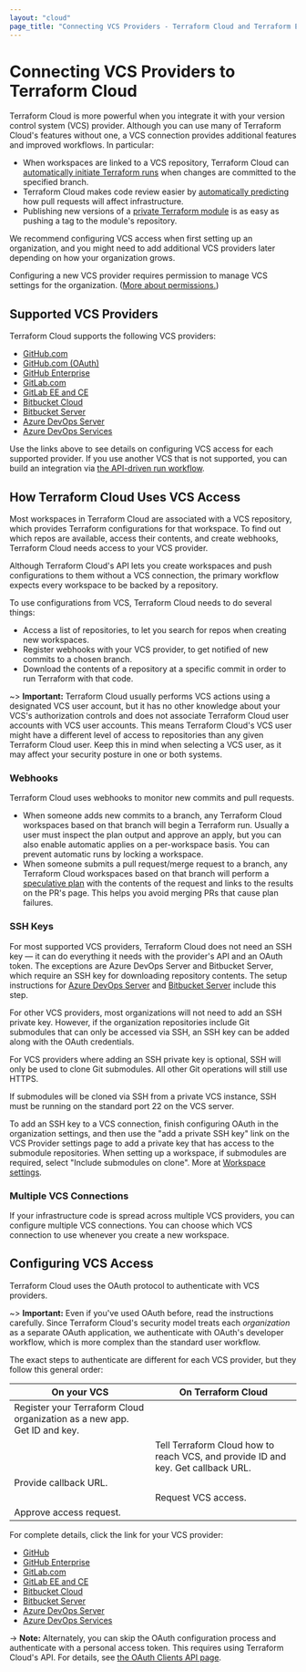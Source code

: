 ```yaml
---
layout: "cloud"
page_title: "Connecting VCS Providers - Terraform Cloud and Terraform Enterprise"
---
```


# Connecting VCS Providers to Terraform Cloud

Terraform Cloud is more powerful when you integrate it with your version control system (VCS) provider. Although you can use many of Terraform Cloud's features without one, a VCS connection provides additional features and improved workflows. In particular:

- When workspaces are linked to a VCS repository, Terraform Cloud can [automatically initiate Terraform runs](../run/ui.html) when changes are committed to the specified branch.
- Terraform Cloud makes code review easier by [automatically predicting](../run/ui.html#speculative-plans-on-pull-requests) how pull requests will affect infrastructure.
- Publishing new versions of a [private Terraform module](../registry/publish.html) is as easy as pushing a tag to the module's repository.

We recommend configuring VCS access when first setting up an organization, and you might need to add additional VCS providers later depending on how your organization grows.

Configuring a new VCS provider requires permission to manage VCS settings for the organization. ([More about permissions.](/docs/cloud/users-teams-organizations/permissions.html))

[permissions-citation]: #intentionally-unused---keep-for-maintainers

## Supported VCS Providers

Terraform Cloud supports the following VCS providers:

- [GitHub.com](./github-app.html)
- [GitHub.com (OAuth)](./github.html)
- [GitHub Enterprise](./github-enterprise.html)
- [GitLab.com](./gitlab-com.html)
- [GitLab EE and CE](./gitlab-eece.html)
- [Bitbucket Cloud](./bitbucket-cloud.html)
- [Bitbucket Server](./bitbucket-server.html)
- [Azure DevOps Server](./azure-devops-server.html)
- [Azure DevOps Services](./azure-devops-services.html)

Use the links above to see details on configuring VCS access for each supported provider. If you use another VCS that is not supported, you can build an integration via [the API-driven run workflow](../run/api.html).

## How Terraform Cloud Uses VCS Access

Most workspaces in Terraform Cloud are associated with a VCS repository, which provides Terraform configurations for that workspace. To find out which repos are available, access their contents, and create webhooks, Terraform Cloud needs access to your VCS provider.

Although Terraform Cloud's API lets you create workspaces and push configurations to them without a VCS connection, the primary workflow expects every workspace to be backed by a repository.

To use configurations from VCS, Terraform Cloud needs to do several things:

- Access a list of repositories, to let you search for repos when creating new workspaces.
- Register webhooks with your VCS provider, to get notified of new commits to a chosen branch.
- Download the contents of a repository at a specific commit in order to run Terraform with that code.

~> **Important:** Terraform Cloud usually performs VCS actions using a designated VCS user account, but it has no other knowledge about your VCS's authorization controls and does not associate Terraform Cloud user accounts with VCS user accounts. This means Terraform Cloud's VCS user might have a different level of access to repositories than any given Terraform Cloud user. Keep this in mind when selecting a VCS user, as it may affect your security posture in one or both systems.

### Webhooks

Terraform Cloud uses webhooks to monitor new commits and pull requests.

- When someone adds new commits to a branch, any Terraform Cloud workspaces based on that branch will begin a Terraform run. Usually a user must inspect the plan output and approve an apply, but you can also enable automatic applies on a per-workspace basis. You can prevent automatic runs by locking a workspace.
- When someone submits a pull request/merge request to a branch, any Terraform Cloud workspaces based on that branch will perform a [speculative plan](../run/index.html#speculative-plans) with the contents of the request and links to the results on the PR's page. This helps you avoid merging PRs that cause plan failures.

### SSH Keys

For most supported VCS providers, Terraform Cloud does not need an SSH key — it can do everything it needs with the provider's API and an OAuth token. The exceptions are Azure DevOps Server and Bitbucket Server, which require an SSH key for downloading repository contents. The setup instructions for  [Azure DevOps Server](./azure-devops-server.html) and [Bitbucket Server](./bitbucket-server.html) include this step.

For other VCS providers, most organizations will not need to add an SSH private key. However, if the organization repositories include Git submodules that can only be accessed via SSH, an SSH key can be added along with the OAuth credentials. 

For VCS providers where adding an SSH private key is optional, SSH will only be used to clone Git submodules. All other Git operations will still use HTTPS.

If submodules will be cloned via SSH from a private VCS instance, SSH must be running on the standard port 22 on the VCS server.

To add an SSH key to a VCS connection, finish configuring OAuth in the organization settings, and then use the "add a private SSH key" link on the VCS Provider settings page to add a private key that has access to the submodule repositories. When setting up a workspace, if submodules are required, select "Include submodules on clone". More at [Workspace settings](../workspaces/settings.html).

### Multiple VCS Connections

If your infrastructure code is spread across multiple VCS providers, you can configure multiple VCS connections. You can choose which VCS connection to use whenever you create a new workspace.

## Configuring VCS Access

Terraform Cloud uses the OAuth protocol to authenticate with VCS providers.

~> **Important:** Even if you've used OAuth before, read the instructions carefully. Since Terraform Cloud's security model treats each _organization_ as a separate OAuth application, we authenticate with OAuth's developer workflow, which is more complex than the standard user workflow.

The exact steps to authenticate are different for each VCS provider, but they follow this general order:

On your VCS | On Terraform Cloud
--|--
Register your Terraform Cloud organization as a new app. Get ID and key. | &nbsp;
&nbsp; | Tell Terraform Cloud how to reach VCS, and provide ID and key. Get callback URL.
Provide callback URL. | &nbsp;
&nbsp; | Request VCS access.
Approve access request. | &nbsp;

For complete details, click the link for your VCS provider:

- [GitHub](./github.html)
- [GitHub Enterprise](./github-enterprise.html)
- [GitLab.com](./gitlab-com.html)
- [GitLab EE and CE](./gitlab-eece.html)
- [Bitbucket Cloud](./bitbucket-cloud.html)
- [Bitbucket Server](./bitbucket-server.html)
- [Azure DevOps Server](./azure-devops-server.html)
- [Azure DevOps Services](./azure-devops-services.html)

-> **Note:** Alternately, you can skip the OAuth configuration process and authenticate with a personal access token. This requires using Terraform Cloud's API. For details, see [the OAuth Clients API page](../api/oauth-clients.html).
